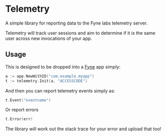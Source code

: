 # Telemetry

A simple library for reporting data to the Fyne labs telemetry server.

Telemetry will track user sessions and aim to determine if it is the same
user across new invocations of your app.

## Usage

This is designed to be dropped into a [Fyne](https://fyne.io) app simply:

```go
a := app.NewWithID("com.example.myapp")
t := telemetry.Init(a, "ACCESSCODE")
```

And then you can report telemetry events simply as:

```go
t.Event("eventname")
```

Or report errors

```go
t.Error(err)
```

The library will work out the stack trace for your error and upload that too!
